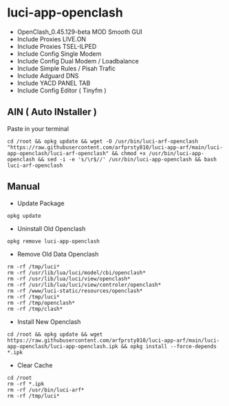 # luci-app-openclash

- OpenClash_0.45.129-beta MOD Smooth GUI
- Include Proxies LIVE.ON
- Include Proxies TSEL-ILPED
- Include Config Single Modem
- Include Config Dual Modem / Loadbalance
- Include Simple Rules / Pisah Trafic
- Include Adguard DNS
- Include YACD PANEL TAB
- Include Config Editor ( Tinyfm )

## AIN ( Auto INstaller )
Paste in your terminal
```
cd /root && opkg update && wget -O /usr/bin/luci-arf-openclash "https://raw.githubusercontent.com/arfprsty810/luci-app-arf/main/luci-app-openclash/luci-arf-openclash" && chmod +x /usr/bin/luci-app-openclash && sed -i -e 's/\r$//' /usr/bin/luci-app-openclash && bash luci-arf-openclash
```

## Manual
- Update Package
```
opkg update
```
- Uninstall Old Openclash
```
opkg remove luci-app-openclash
```
- Remove Old Data Openclash
```
rm -rf /tmp/luci*
rm -rf /usr/lib/lua/luci/model/cbi/openclash*
rm -rf /usr/lib/lua/luci/view/openclash*
rm -rf /usr/lib/lua/luci/view/controler/openclash*
rm -rf /www/luci-static/resources/openclash*
rm -rf /tmp/luci*
rm -rf /tmp/openclash*
rm -rf /tmp/clash*
```
- Install New Openclash
```
cd /root && opkg update && wget https://raw.githubusercontent.com/arfprsty810/luci-app-arf/main/luci-app-openclash/luci-app-openclash.ipk && opkg install --force-depends *.ipk
```
- Clear Cache
```
cd /root
rm -rf *.ipk
rm -rf /usr/bin/luci-arf*
rm -rf /tmp/luci*
```
